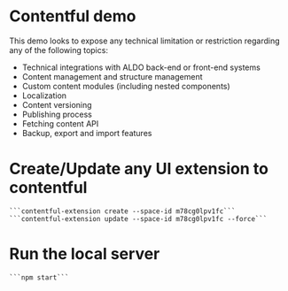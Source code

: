 # Contentful demo
This demo looks to expose any technical limitation or restriction regarding any of the following topics:
* Technical integrations with ALDO back-end or front-end systems
* Content management and structure management
* Custom content modules (including nested components)
* Localization
* Content versioning
* Publishing process
* Fetching content API
* Backup, export and import features

# Create/Update any UI extension to contentful
	```contentful-extension create --space-id m78cg0lpv1fc```
	```contentful-extension update --space-id m78cg0lpv1fc --force```

# Run the local server
	```npm start```

